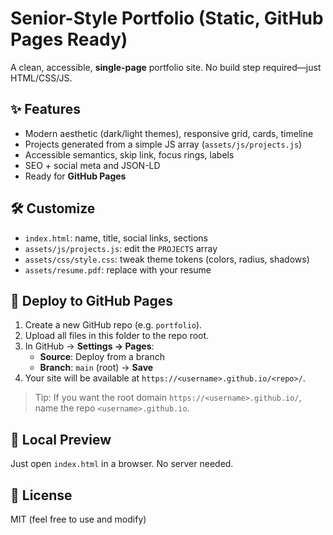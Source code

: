 # Senior-Style Portfolio (Static, GitHub Pages Ready)

A clean, accessible, **single-page** portfolio site. No build step required—just HTML/CSS/JS.

## ✨ Features
- Modern aesthetic (dark/light themes), responsive grid, cards, timeline
- Projects generated from a simple JS array (`assets/js/projects.js`)
- Accessible semantics, skip link, focus rings, labels
- SEO + social meta and JSON-LD
- Ready for **GitHub Pages**

## 🛠 Customize
- `index.html`: name, title, social links, sections
- `assets/js/projects.js`: edit the `PROJECTS` array
- `assets/css/style.css`: tweak theme tokens (colors, radius, shadows)
- `assets/resume.pdf`: replace with your resume

## 🚀 Deploy to GitHub Pages
1. Create a new GitHub repo (e.g. `portfolio`).
2. Upload all files in this folder to the repo root.
3. In GitHub → **Settings → Pages**:
   - **Source**: Deploy from a branch
   - **Branch**: `main` (root) → **Save**
4. Your site will be available at `https://<username>.github.io/<repo>/`.

> Tip: If you want the root domain `https://<username>.github.io/`, name the repo `<username>.github.io`.

## 🧪 Local Preview
Just open `index.html` in a browser. No server needed.

## 📄 License
MIT (feel free to use and modify)
